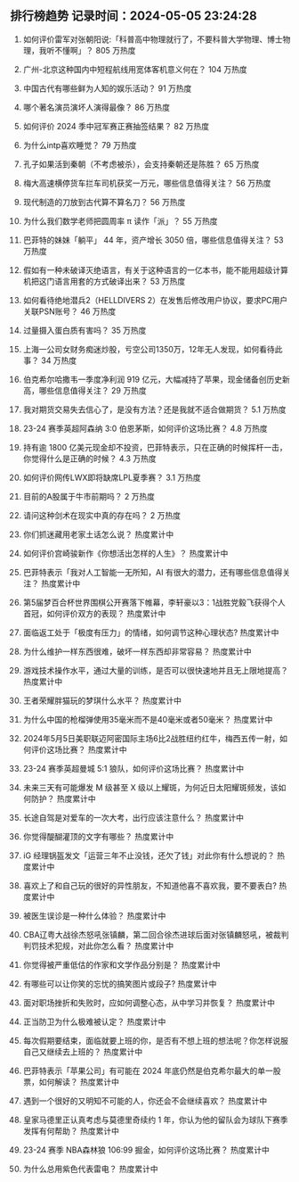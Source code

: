 
## 排行榜趋势 记录时间：2024-05-05 23:24:28
  
  1. 如何评价雷军对张朝阳说:「科普高中物理就行了，不要科普大学物理、博士物理，我听不懂啊」？ 805 万热度
    
  2. 广州-北京这种国内中短程航线用宽体客机意义何在？ 104 万热度
    
  3. 中国古代有哪些鲜为人知的娱乐活动？ 91 万热度
    
  4. 哪个著名演员演坏人演得最像？ 86 万热度
    
  5. 如何评价 2024 季中冠军赛正赛抽签结果？ 82 万热度
    
  6. 为什么intp喜欢睡觉？ 79 万热度
    
  7. 孔子如果活到秦朝（不考虑被杀），会支持秦朝还是陈胜？ 65 万热度
    
  8. 梅大高速横停货车拦车司机获奖一万元，哪些信息值得关注？ 56 万热度
    
  9. 现代制造的刀放到古代算不算名刀？ 56 万热度
    
  10. 为什么我们数学老师把圆周率 π 读作「派」？ 55 万热度
    
  11. 巴菲特的妹妹「躺平」 44 年，资产增长 3050 倍，哪些信息值得关注？ 53 万热度
    
  12. 假如有一种未破译灭绝语言，有关于这种语言的一亿本书，能不能用超级计算机把这门语言用套的方式破译出来？ 53 万热度
    
  13. 如何看待绝地潜兵2（HELLDIVERS 2）在发售后修改用户协议，要求PC用户关联PSN账号？ 46 万热度
    
  14. 过量摄入蛋白质有害吗？ 35 万热度
    
  15. 上海一公司女财务痴迷炒股，亏空公司1350万，12年无人发现，如何看待此事？ 34 万热度
    
  16. 伯克希尔哈撒韦一季度净利润 919 亿元，大幅减持了苹果，现金储备创历史新高，哪些信息值得关注？ 29 万热度
    
  17. 我对期货交易失去信心了，是没有方法？还是我就不适合做期货？ 5.1 万热度
    
  18. 23-24 赛季英超阿森纳 3:0 伯恩茅斯，如何评价这场比赛？ 4.8 万热度
    
  19. 持有逾 1800 亿美元现金却不投资，巴菲特表示，只在正确的时候挥杆一击，你觉得什么是正确的时候？ 4.3 万热度
    
  20. 如何评价网传LWX即将缺席LPL夏季赛？ 3.1 万热度
    
  21. 目前的A股属于牛市前期吗？ 2 万热度
    
  22. 请问这种剑术在现实中真的存在吗？ 2 万热度
    
  23. 你们抓迷藏用老家土话怎么说？ 热度累计中
    
  24. 如何评价宫崎骏新作《你想活出怎样的人生》？ 热度累计中
    
  25. 巴菲特表示「我对人工智能一无所知，AI 有很大的潜力，还有哪些信息值得关注？ 热度累计中
    
  26. 第5届梦百合杯世界围棋公开赛落下帷幕，李轩豪以3：1战胜党毅飞获得个人首冠，如何评价双方的表现？ 热度累计中
    
  27. 面临返工处于「极度有压力」的情绪，如何调节这种心理状态? 热度累计中
    
  28. 为什么维护一样东西很难，破坏一样东西却非常容易？ 热度累计中
    
  29. 游戏技术操作水平，通过大量的训练，是否可以很快速地并且无上限地提高？ 热度累计中
    
  30. 王者荣耀胖猫玩的梦琪什么水平？ 热度累计中
    
  31. 为什么中国的枪榴弹使用35毫米而不是40毫米或者50毫米？ 热度累计中
    
  32. 2024年5月5日美职联迈阿密国际主场6比2战胜纽约红牛，梅西五传一射，如何评价这场比赛？ 热度累计中
    
  33. 23-24 赛季英超曼城 5:1 狼队，如何评价这场比赛？ 热度累计中
    
  34. 未来三天有可能爆发 M 级甚至 X 级以上耀斑，为何近日太阳耀斑频发，该如何防护？ 热度累计中
    
  35. 长途自驾是对爱车的一次大考，出行应该注意什么？ 热度累计中
    
  36. 你觉得醍醐灌顶的文字有哪些？ 热度累计中
    
  37. iG 经理锅盔发文「运营三年不止没钱，还欠了钱」对此你有什么想说的？ 热度累计中
    
  38. 喜欢上了和自己玩的很好的异性朋友，不知道他喜不喜欢我，要不要表白? 热度累计中
    
  39. 被医生误诊是一种什么体验？ 热度累计中
    
  40. CBA辽粤大战徐杰怒吼张镇麟，第二回合徐杰进球后面对张镇麟怒吼，被裁判判罚技术犯规，对此你怎么看？ 热度累计中
    
  41. 你觉得被严重低估的作家和文学作品分别是？ 热度累计中
    
  42. 有哪些可以让你笑的忘忧的搞笑图片或段子? 热度累计中
    
  43. 面对职场挫折和失败时，应如何调整心态，从中学习并恢复？ 热度累计中
    
  44. 正当防卫为什么极难被认定？ 热度累计中
    
  45. 每次假期要结束，面临就要上班的你，是否有不想上班的想法呢？你怎样说服自己又继续去上班的？ 热度累计中
    
  46. 巴菲特表示「苹果公司」有可能在 2024 年底仍然是伯克希尔最大的单一股票，如何解读？ 热度累计中
    
  47. 遇到一个很好的又明知不可能的人，你还会不会继续喜欢？ 热度累计中
    
  48. 皇家马德里正认真考虑与莫德里奇续约 1 年，你认为他的留队会为球队下赛季发挥有何帮助？ 热度累计中
    
  49. 23-24 赛季 NBA森林狼 106:99 掘金，如何评价这场比赛？ 热度累计中
    
  50. 为什么总用紫色代表雷电？ 热度累计中
    